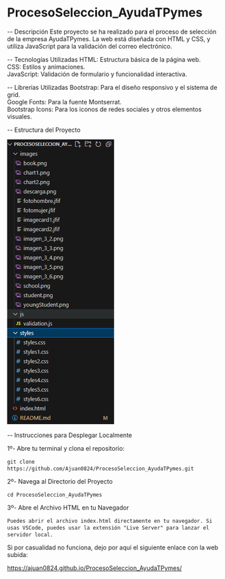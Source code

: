 # ProcesoSeleccion_AyudaTPymes
-- Descripción
    Este proyecto se ha realizado para el proceso de selección de la empresa AyudaTPymes. La web está diseñada con HTML y CSS, y utiliza JavaScript para la validación del correo electrónico.

-- Tecnologías Utilizadas
    HTML: Estructura básica de la página web.<br>
    CSS: Estilos y animaciones.<br>
    JavaScript: Validación de formulario y funcionalidad interactiva.

-- Librerías Utilizadas
    Bootstrap: Para el diseño responsivo y el sistema de grid.<br>
    Google Fonts: Para la fuente Montserrat.<br>
    Bootstrap Icons: Para los iconos de redes sociales y otros elementos visuales.

-- Estructura del Proyecto

![alt text](images/image.png)


-- Instrucciones para Desplegar Localmente

1º- Abre tu terminal y clona el repositorio:

    git clone https://github.com/Ajuan0824/ProcesoSeleccion_AyudaTPymes.git

2º- Navega al Directorio del Proyecto

    cd ProcesoSeleccion_AyudaTPymes

3º- Abre el Archivo HTML en tu Navegador

    Puedes abrir el archivo index.html directamente en tu navegador. Si usas VSCode, puedes usar la extensión "Live Server" para lanzar el servidor local.

Si por casualidad no funciona, dejo por aquí el siguiente enlace con la web subida: 

https://ajuan0824.github.io/ProcesoSeleccion_AyudaTPymes/